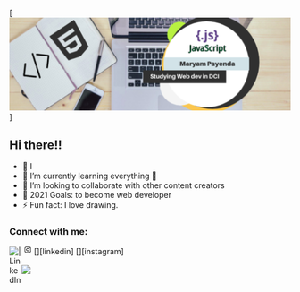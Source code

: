 [![Header](https://github.com/MaryamPayenda/MaryamPayenda/blob/main/header.png)]
## Hi there!!

- 🔭 I
- 🌱 I’m currently learning everything 🤣
- 👯 I’m looking to collaborate with other content creators
- 🥅 2021 Goals: to become web developer
- ⚡ Fun fact: I love drawing.

### Connect with me:

[<img align="left" alt=" | LinkedIn" width="22px" src="hhttps://github.com/MaryamPayenda/MaryamPayenda/blob/main/linkedin.png" />][linkedin]
[<img align="left" alt=" | Instagram" width="22px" src="https://github.com/MaryamPayenda/MaryamPayenda/blob/main/instagram.png" />][instagram]

<img align="center" src="https://github-readme-stats.vercel.app/api/<CARD_TYPE>/?username=<USERNAME>&theme=<THEME_NAME>" />

<!--
**MaryamPayenda/MaryamPayenda** is a ✨ _special_ ✨ repository because its `README.md` (this file) appears on your GitHub profile.

Here are some ideas to get you started:

- 🔭 I’m currently working on ...
- 🌱 I’m currently learning ...
- 👯 I’m looking to collaborate on ...
- 🤔 I’m looking for help with ...
- 💬 Ask me about ...
- 📫 How to reach me: ...
- 😄 Pronouns: ...
- ⚡ Fun fact: ...
-->

